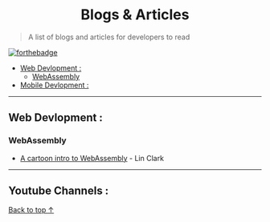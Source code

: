 <p align="center">

  <h1 align="center">Blogs & Articles</h1>
</p>

> A list of blogs and articles for developers to read

[![forthebadge](https://forthebadge.com/images/badges/check-it-out.svg)](https://forthebadge.com)

- [Web Devlopment :](#Web-Devlopment)
  - [WebAssembly](#WebAssembly)
- [Mobile Devlopment :](#Mobile-Devlopment)

---

## Web Devlopment :

### WebAssembly

- [A cartoon intro to WebAssembly](https://hacks.mozilla.org/2017/02/a-cartoon-intro-to-webassembly/) - Lin Clark
  <!--
    ---
    ## Mobile Devlopment :
  -->

---

## Youtube Channels :

[Back to top ↑](#Good-articles-to-read)
